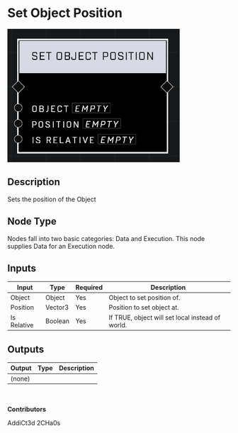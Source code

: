 # Set Object Position
![](../../../.gitbook/assets/set-object-position.png)
## Description
Sets the position of the Object

## Node Type
Nodes fall into two basic categories: Data and Execution. This node supplies Data for an Execution node.

## Inputs
| Input | Type | Required | Description |
|------------------|------------------|----------|--------------------------------------------------------------|
| Object | Object | Yes | Object to set position of. |
| Position | Vector3 | Yes | Position to set object at. |
| Is Relative | Boolean | Yes | If TRUE, object will set local instead of world. |

## Outputs
| Output | Type | Description |
|------------------|------------------|--------------------------------------------------------------|
| (none) | | |

\
\
**Contributors**

AddiCt3d 2CHa0s